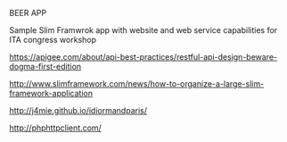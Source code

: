 BEER APP

Sample Slim Framwrok app with website and web service capabilities for ITA congress workshop


https://apigee.com/about/api-best-practices/restful-api-design-beware-dogma-first-edition


http://www.slimframework.com/news/how-to-organize-a-large-slim-framework-application

http://j4mie.github.io/idiormandparis/

http://phphttpclient.com/
